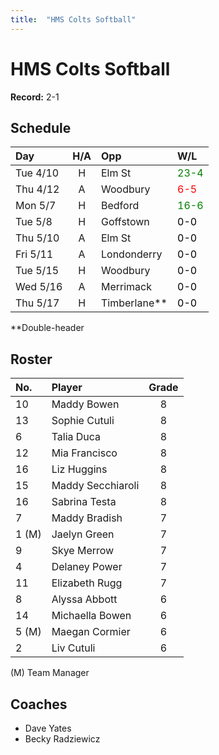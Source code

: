```yaml
---
title:  "HMS Colts Softball"
---
```

# HMS Colts Softball

**Record:** 2-1

## Schedule

|Day       | H/A | Opp        | W/L                                   |
|:---------|:---:|:-----------|:--------------------------------------|
| Tue 4/10 |H    |Elm St      | <span style="color:green">23-4</span>  |
| Thu 4/12 |A    |Woodbury    | <span style="color:red">6-5</span>  |
| Mon 5/7  |H    |Bedford     | <span style="color:green">16-6</span>  |
| Tue 5/8  |H    |Goffstown   | <span style="color:black">0-0</span>  |
| Thu 5/10 |A    |Elm St      | <span style="color:black">0-0</span>  |
| Fri 5/11 |A    |Londonderry | <span style="color:black">0-0</span>  |
| Tue 5/15 |H    |Woodbury    | <span style="color:black">0-0</span>  |
| Wed 5/16 |A    |Merrimack    | <span style="color:black">0-0</span>  |
| Thu 5/17 |H    |Timberlane**  | <span style="color:black">0-0</span>  |

**Double-header

## Roster

|No.     |Player           | Grade|
|:-------|:----------------|:----:|
|10      |Maddy Bowen      | 8    |
|13      |Sophie Cutuli    | 8    |
|6       |Talia Duca       | 8    |
|12      |Mia Francisco    | 8    |
|16      |Liz Huggins      | 8    |
|15      |Maddy Secchiaroli| 8    |
|16      |Sabrina Testa    | 8    |
|7       |Maddy Bradish    | 7    |
|1 (M)   |Jaelyn Green     | 7    |
|9       |Skye Merrow      | 7    |
|4       |Delaney Power    | 7    |
|11      |Elizabeth Rugg   | 7    |
|8       |Alyssa Abbott    | 6    |
|14      |Michaella Bowen  | 6    |
|5 (M)   |Maegan Cormier   | 6    |
|2       |Liv Cutuli       | 6    |

(M) Team Manager

## Coaches
* Dave Yates
* Becky Radziewicz

